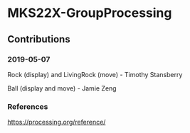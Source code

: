 # MKS22X-GroupProcessing

## Contributions

### 2019-05-07

Rock (display) and LivingRock (move) - Timothy Stansberry <br />

Ball (display and move) - Jamie Zeng <br />

### References
https://processing.org/reference/
